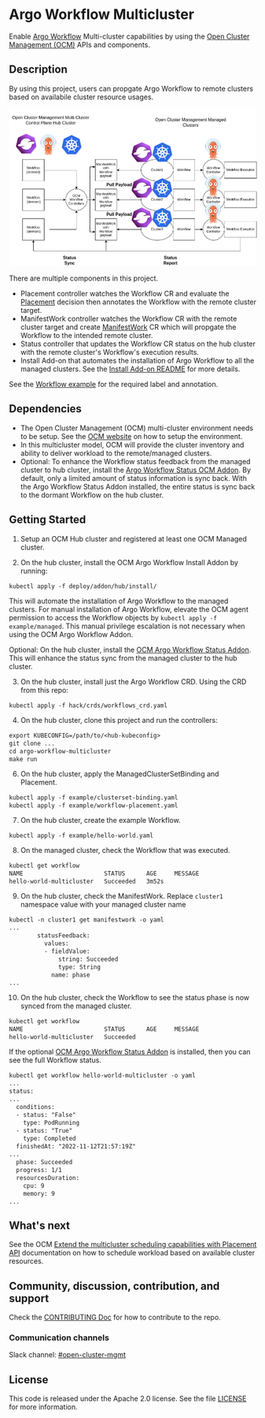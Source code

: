 # Argo Workflow Multicluster
Enable [Argo Workflow](https://argoproj.github.io/argo-workflows/) Multi-cluster capabilities by using
the [Open Cluster Management (OCM)](https://open-cluster-management.io/) APIs and components.

## Description
By using this project, users can propgate Argo Workflow to remote clusters based on availabile cluster resource usages.

![multi-cluster](assets/multicluster.png)

There are multiple components in this project.

- Placement controller watches the Workflow CR and evaluate the [Placement](https://open-cluster-management.io/concepts/placement/) decision then annotates the Workflow with the remote cluster target.
- ManifestWork controller watches the Workflow CR with the remote cluster target and create [ManifestWork](https://open-cluster-management.io/concepts/manifestwork/) CR which will propgate the Workflow to the intended remote cluster.
- Status controller that updates the Workflow CR status on the hub cluster with the remote cluster's Workflow's execution results.
- Install Add-on that automates the installation of Argo Workflow to all the managed clusters.
See the [Install Add-on README](addons/hub/install/README.md) for more details.

See the [Workflow example](example/hello-world.yaml) for the required label and annotation.

## Dependencies
- The Open Cluster Management (OCM) multi-cluster environment needs to be setup. See the [OCM website](https://open-cluster-management.io/) on how to setup the environment.
- In this multicluster model, OCM will provide the cluster inventory and ability to deliver workload to the remote/managed clusters.
- Optional: To enhance the Workflow status feedback from the managed cluster to hub cluster, install the [Argo Workflow Status OCM Addon](https://github.com/mikeshng/argoworkflow-status-addon). By default, only a limited amount of status information is sync back. With the Argo Workflow Status Addon installed, the entire status is sync back to the dormant Workflow on the hub cluster.

## Getting Started
1. Setup an OCM Hub cluster and registered at least one OCM Managed cluster.

2. On the hub cluster, install the OCM Argo Workflow Install Addon by running:
```
kubectl apply -f deploy/addon/hub/install/
```
This will automate the installation of Argo Workflow to the managed clusters.
For manual installation of Argo Workflow, elevate the OCM agent permission to access 
the Workflow objects by `kubectl apply -f example/managed`.
This manual privilege escalation is not necessary when using the OCM Argo Workflow Addon.

Optional: On the hub cluster, install the [OCM Argo Workflow Status Addon](https://github.com/mikeshng/argoworkflow-status-addon#install-the-argoworkflow-status-addon-to-the-hub-cluster). This will enhance the status sync from the managed cluster to 
the hub cluster.

3. On the hub cluster, install just the Argo Workflow CRD. Using the CRD from this repo:
```
kubectl apply -f hack/crds/workflows_crd.yaml
```

4. On the hub cluster, clone this project and run the controllers:
```
export KUBECONFIG=/path/to/<hub-kubeconfig>
git clone ...
cd argo-workflow-multicluster
make run
```

6. On the hub cluster, apply the ManagedClusterSetBinding and Placement.
```
kubectl apply -f example/clusterset-binding.yaml
kubectl apply -f example/workflow-placement.yaml
```

7. On the hub cluster, create the example Workflow.
```
kubectl apply -f example/hello-world.yaml
```

8. On the managed cluster, check the Workflow that was executed.
```
kubectl get workflow
NAME                       STATUS      AGE     MESSAGE
hello-world-multicluster   Succeeded   3m52s
```

9. On the hub cluster, check the ManifestWork. Replace `cluster1` namespace value with your managed cluster name
```
kubectl -n cluster1 get manifestwork -o yaml
...
        statusFeedback:
          values:
          - fieldValue:
              string: Succeeded
              type: String
            name: phase
...
```

10. On the hub cluster, check the Workflow to see the status phase is now synced from the managed cluster.
```
kubectl get workflow
NAME                       STATUS      AGE     MESSAGE
hello-world-multicluster   Succeeded
```

If the optional [OCM Argo Workflow Status Addon](https://github.com/mikeshng/argoworkflow-status-addon#install-the-argoworkflow-status-addon-to-the-hub-cluster) is installed, then you can see the full Workflow status.
```
kubectl get workflow hello-world-multicluster -o yaml 
...
status:
...
  conditions:
  - status: "False"
    type: PodRunning
  - status: "True"
    type: Completed
  finishedAt: "2022-11-12T21:57:19Z"
...
  phase: Succeeded
  progress: 1/1
  resourcesDuration:
    cpu: 9
    memory: 9
...
```

## What's next

See the OCM [Extend the multicluster scheduling capabilities with Placement API](https://open-cluster-management.io/scenarios/extend-multicluster-scheduling-capabilities/) 
documentation on how to schedule workload based on available cluster resources.

## Community, discussion, contribution, and support

Check the [CONTRIBUTING Doc](CONTRIBUTING.md) for how to contribute to the repo.

### Communication channels

Slack channel: [#open-cluster-mgmt](https://kubernetes.slack.com/channels/open-cluster-mgmt)

## License

This code is released under the Apache 2.0 license. See the file [LICENSE](LICENSE) for more information.
